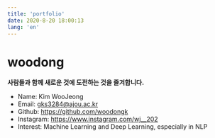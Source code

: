 ```yaml
---
title: 'portfolio'
date: 2020-8-20 18:00:13
lang: 'en'
---
```


# woodong

**사람들과 함께 새로운 것에 도전하는 것을 즐겨합니다.**

* Name: Kim WooJeong
* Email: gks3284@ajou.ac.kr
* Github: https://github.com/woodongk
* Instagram: https://www.instagram.com/wj__202
* Interest: Machine Learning and Deep Learning, especially in NLP

